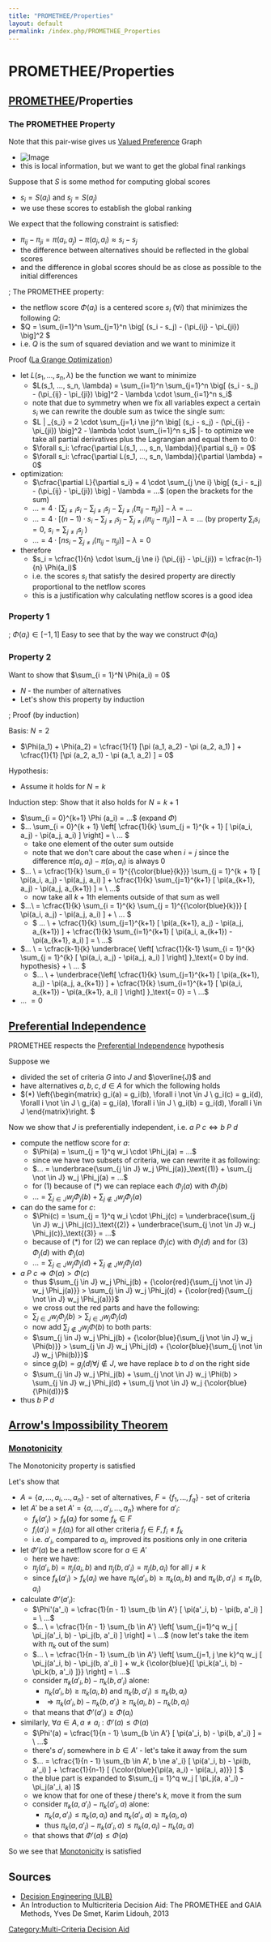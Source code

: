 ```yaml
---
title: "PROMETHEE/Properties"
layout: default
permalink: /index.php/PROMETHEE_Properties
---
```


# PROMETHEE/Properties

## [PROMETHEE](PROMETHEE)/Properties
### The PROMETHEE Property
Note that this pair-wise gives us [Valued Preference](Valued_Preference) Graph
- <img src="https://raw.github.com/alexeygrigorev/wiki-figures/master/ulb/de/mcda/promethee-valued-pref.png" alt="Image">
- this is local information, but we want to get the global final rankings


Suppose that $S$ is some method for computing global scores
- $s_i = S(a_i)$ and $s_j = S(a_j)$ 
- we use these scores to establish the global ranking

We expect that the following constraint is satisfied:
- $\pi_{ij} - \pi_{ji} = \pi(a_i, a_j) - \pi(a_j, a_i) \approx s_i - s_j$
- the difference between alternatives should be reflected in the global scores 
- and the difference in global scores should be as close as possible to the initial differences


; The PROMETHEE property:
- the netflow score $\Phi(a_i)$ is a centered score $s_i$ ($\forall i$) that minimizes the following $Q$:
- $Q = \sum_{i=1}^n \sum_{j=1}^n \big[ (s_i - s_j) - (\pi_{ij} - \pi_{ji}) \big]^2 $
- i.e. $Q$ is the sum of squared deviation and we want to minimize it


Proof ([La Grange Optimization](La_Grange_Optimization))
- let $L(s_1, ..., s_n, \lambda)$ be the function we want to minimize
  - $L(s_1, ..., s_n, \lambda) = \sum_{i=1}^n \sum_{j=1}^n \big[ (s_i - s_j) - (\pi_{ij} - \pi_{ji}) \big]^2 - \lambda \cdot \sum_{i=1}^n s_i$
  - note that due to symmetry when we fix all variables expect a certain $s_i$ we can rewrite the double sum as twice the single sum:
  - $L | _{s_i} = 2 \cdot \sum_{j=1,i \ne j}^n \big[ (s_i - s_j) - (\pi_{ij} - \pi_{ji}) \big]^2 - \lambda \cdot \sum_{i=1}^n s_i$ |- to optimize we take all partial derivatives plus the Lagrangian and equal them to 0:
  - $\forall s_i: \cfrac{\partial L(s_1, ..., s_n, \lambda)}{\partial s_i} = 0$
  - $\forall s_i: \cfrac{\partial L(s_1, ..., s_n, \lambda)}{\partial \lambda} = 0$
- optimization:
  - $\cfrac{\partial L}{\partial s_i} = 4 \cdot \sum_{j \ne i} \big[ (s_i - s_j) - (\pi_{ij} - \pi_{ji}) \big] - \lambda = ...$ (open the brackets for the sum)
  - $... = 4 \cdot \left[ \sum_{j \ne i} s_i - \sum_{j \ne i} s_j - \sum_{j \ne i} (\pi_{ij} - \pi_{ji}) \right] - \lambda = ...$ 
  - $... = 4 \cdot \left[ (n - 1) \cdot s_i - \sum_{j \ne i} s_j - \sum_{j \ne i} (\pi_{ij} - \pi_{ji}) \right] - \lambda = ...$  (by property $\sum_i s_i = 0$, $s_i = \sum_{j \ne i} s_j$ ) 
  - $... = 4 \cdot \left[ ns_i - \sum_{j \ne i} (\pi_{ij} - \pi_{ji}) \right] - \lambda = 0$
- therefore
  - $s_i = \cfrac{1}{n} \cdot \sum_{j \ne i} (\pi_{ij} - \pi_{ji}) = \cfrac{n-1}{n} \Phi(a_i)$
  - i.e. the scores $s_i$ that satisfy the desired property are directly proportional to the netflow scores
  - this is a justification why calculating netflow scores is a good idea


### Property 1
; $\Phi(a_i) \in [-1, 1]$
Easy to see that by the way we construct $\Phi(a_i)$


### Property 2
Want to show that  $\sum_{i = 1}^N \Phi(a_i) = 0$
- $N$ - the number of alternatives
- Let's show this property by induction


; Proof (by induction)


Basis: $N = 2$
- $\Phi(a_1) + \Phi(a_2) = \cfrac{1}{1} [\pi (a_1, a_2) - \pi (a_2, a_1) ] + \cfrac{1}{1} [\pi (a_2, a_1) - \pi (a_1, a_2) ] = 0$


Hypothesis: 
- Assume it holds for $N = k$


Induction step: Show that it also holds for $N = k + 1$
- $\sum_{i = 0}^{k+1} \Phi (a_i) = ...$  (expand $\Phi$)
- $... \sum_{i = 0}^{k + 1} \left[ \cfrac{1}{k} \sum_{j = 1}^{k + 1} [ \pi(a_i, a_j) - \pi(a_j, a_i) ] \right] = \ ... $ 
  - take one element of the outer sum outside
  - note that we don't care about the case when $i=j$ since the difference $\pi(a_i, a_i) - \pi(a_1, a_i)$ is always 0 
- $... \ = \cfrac{1}{k} \sum_{i = 1}^{{\color{blue}{k}}} \sum_{j = 1}^{k + 1} [ \pi(a_i, a_j) - \pi(a_j, a_i) ] + \cfrac{1}{k} \sum_{j=1}^{k+1} [ \pi(a_{k+1}, a_j) - \pi(a_j, a_{k+1}) ] = \ ...$ 
  - now take all $k+1$th elements outside of that sum as well
- $...\  = \cfrac{1}{k} \sum_{i = 1}^{k} \sum_{j = 1}^{{\color{blue}{k}}} [ \pi(a_i, a_j) - \pi(a_j, a_i) ] + \ ... $
  - $ ... \ + \cfrac{1}{k} \sum_{j=1}^{k+1} [ \pi(a_{k+1}, a_j) - \pi(a_j, a_{k+1}) ] + \cfrac{1}{k} \sum_{i=1}^{k+1} [ \pi(a_i, a_{k+1}) - \pi(a_{k+1}, a_i) ] = \ ...$
- $... \ = \cfrac{k-1}{k} \underbrace{ \left[ \cfrac{1}{k-1} \sum_{i = 1}^{k} \sum_{j = 1}^{k} [ \pi(a_i, a_j) - \pi(a_j, a_i) ] \right]  }_\text{= 0 by ind. hypothesis} + \ ... $
  - $... \ + \underbrace{\left[ \cfrac{1}{k} \sum_{j=1}^{k+1} [ \pi(a_{k+1}, a_j) - \pi(a_j, a_{k+1}) ] + \cfrac{1}{k} \sum_{i=1}^{k+1} [ \pi(a_i, a_{k+1}) - \pi(a_{k+1}, a_i) ] \right] }_\text{= 0} = \ ...$
- $... \ = 0$



## [Preferential Independence](Preferential_Independence)
PROMETHEE respects the [Preferential Independence](Preferential_Independence) hypothesis

Suppose we 
- divided the set of criteria $G$ into $J$ and $\overline{J}$ and 
- have alternatives $a,b,c,d \in A$ for which the following holds 
- $(*)
\left\{\begin{matrix}
  g_i(a) = g_i(b), \forall i \not \in J \\ 
  g_i(c) = g_i(d), \forall i \not \in J \\ 
  g_i(a) = g_i(a), \forall i \in J \\
  g_i(b) = g_i(d), \forall i \in J
\end{matrix}\right. $


Now we show that $J$ is preferentially independent, i.e. $a \ P \ c \iff b \ P \ d$
- compute the netflow score for $a$:
  - $\Phi(a) = \sum_{j = 1}^q w_i \cdot \Phi_j(a) = ...$ 
  - since we have two subsets of criteria, we can rewrite it as following:
  - $... = \underbrace{\sum_{j \in J} w_j \Phi_j(a)}_\text{(1)} + \sum_{j \not \in J} w_j \Phi_j(a) = ...$
  - for (1) because of (*) we can replace each $\Phi_j(a)$ with $\Phi_j(b)$
  - $... = \sum_{j \in J} w_j \Phi_j(b) + \sum_{j \not \in J} w_j \Phi_j(a)$
- can do the same for $c$:
  - $\Phi(c) = \sum_{j = 1}^q w_i \cdot \Phi_j(c) = \underbrace{\sum_{j \in J} w_j \Phi_j(c)}_\text{(2)} + \underbrace{\sum_{j \not \in J} w_j \Phi_j(c)}_\text{(3)} = ...$ 
  - because of (*) for (2) we can replace $\Phi_j(c)$ with $\Phi_j(d)$ and for (3) $\Phi_j(d)$ with $\Phi_j(a)$
  - $... = \sum_{j \in J} w_j \Phi_j(d) + \sum_{j \not \in J} w_j \Phi_j(a)$
- $a \ P \ c \Rightarrow \Phi(a) > \Phi(c)$
  - thus $\sum_{j \in J} w_j \Phi_j(b) + {\color{red}{\sum_{j \not \in J} w_j \Phi_j(a)}} >  \sum_{j \in J} w_j \Phi_j(d) + {\color{red}{\sum_{j \not \in J} w_j \Phi_j(a)}}$
  - we cross out the red parts and have the following:
  - $\sum_{j \in J} w_j \Phi_j(b) > \sum_{j \in J} w_j \Phi_j(d)$
  - now add $\sum_{j \not \in J} w_j \Phi(b)$ to both parts:
  - $\sum_{j \in J} w_j \Phi_j(b) + {\color{blue}{\sum_{j \not \in J} w_j \Phi(b)}} > \sum_{j \in J} w_j \Phi_j(d) + {\color{blue}{\sum_{j \not \in J} w_j \Phi(b)}}$
  - since $g_j(b) = g_j(d) \forall j \not \in J$, we have replace $b$ to $d$ on the right side
  - $\sum_{j \in J} w_j \Phi_j(b) + \sum_{j \not \in J} w_j \Phi(b) > \sum_{j \in J} w_j \Phi_j(d) + \sum_{j \not \in J} w_j {\color{blue}{\Phi(d)}}$
- thus $b \ P \ d$


## [Arrow's Impossibility Theorem](Arrow's_Impossibility_Theorem)
### [Monotonicity](Monotonicity)
The Monotonicity property is satisfied 

Let's show that
- $A = \{a, ..., a_i, ..., a_n\}$ - set of alternatives, $F = \{f_1, ..., f_q\}$ - set of criteria
- let $A'$ be a set $A' = \{a, ..., a'_i, ..., a_n\}$ where for $a'_i$:
  - $f_k(a'_i) > f_k(a_i)$ for some $f_k \in F$
  - $f_i (a'_i) = f_i (a_i)$ for all other criteria $f_j \in F, f_i \ne f_k$
  - i.e. $a'_i$, compared to $a_i$, improved its positions only in one criteria
- let $\Phi'(a)$ be a netflow score for $a \in A'$
  - here we have:
  - $\pi_j (a'_i, b) = \pi_j (a_i, b)$ and $\pi_j (b, a'_i) = \pi_j (b, a_i)$ for all $j \ne k$
  - since $f_k(a'_i) > f_k(a_i)$ we have $\pi_k (a'_i, b) \geqslant \pi_k(a_i, b)$ and $\pi_k (b, a'_i) \leqslant \pi_k(b, a_i)$
- calculate $\Phi'(a'_i)$: 
  - $\Phi'(a'_i) = \cfrac{1}{n - 1} \sum_{b \in A'} [ \pi(a'_i, b) - \pi(b, a'_i) ] = \ ...$
  - $... \ = \cfrac{1}{n - 1} \sum_{b \in A'} \left[ \sum_{j=1}^q w_j [ \pi_j(a'_i, b) - \pi_j(b, a'_i) ]  \right] = \ ...$ (now let's take the item with $\pi_k$ out of the sum)
  - $... \ = \cfrac{1}{n - 1} \sum_{b \in A'} \left[ \sum_{j=1, j \ne k}^q w_j [ \pi_j(a'_i, b) - \pi_j(b, a'_i) ] + w_k {\color{blue}{[  \pi_k(a'_i, b) - \pi_k(b, a'_i) ]}} \right] = \ ...$
  - consider $\pi_k(a'_i, b) - \pi_k(b, a'_i)$ alone:
    - $\pi_k (a'_i, b) \geqslant \pi_k(a_i, b)$ and $\pi_k (b, a'_i) \leqslant \pi_k(b, a_i)$
    - $\Rightarrow  \pi_k(a'_i, b) - \pi_k(b, a'_i) \geqslant \pi_k(a_i, b) - \pi_k(b, a_i)$
  - that means that $\Phi'(a'_i) \geqslant \Phi(a_i)$ 
- similarly, $\forall a \in A, a \ne a_i: \Phi'(a) \leqslant \Phi(a)$
  - $\Phi'(a) = \cfrac{1}{n - 1} \sum_{b \in A'} [ \pi(a'_i, b) - \pi(b, a'_i) ] = \ ...$
  - there's $a'_i$ somewhere in $b \in A'$ - let's take it away from the sum
  - $... = \cfrac{1}{n - 1} \sum_{b \in A', b \ne a'_i} [ \pi(a'_i, b) - \pi(b, a'_i) ] + \cfrac{1}{n-1} [ {\color{blue}{\pi(a, a_i) - \pi(a_i, a)}} ] $
  - the blue part is expanded to $\sum_{j = 1}^q w_j [ \pi_j(a, a'_i) - \pi_j(a'_i, a) ]$
  - we know that for one of these $j$ there's $k$, move it from the sum
  - consider $\pi_k(a, a'_i) - \pi_k(a'_i, a)$ alone:
    - $\pi_k(a, a'_i) \leqslant  \pi_k(a, a_i)$ and  $\pi_k(a'_i, a) \geqslant  \pi_k(a_i, a)$
    - thus $\pi_k(a, a'_i) - \pi_k(a'_i, a) \leqslant \pi_k(a, a_i) - \pi_k(a_i, a)$
  - that shows that $\Phi'(a) \leqslant \Phi(a)$

So we see that [Monotonicity](Monotonicity) is satisfied


## Sources
- [Decision Engineering (ULB)](Decision_Engineering_(ULB))
- An Introduction to Multicriteria Decision Aid: The PROMETHEE and GAIA Methods, Yves De Smet, Karim Lidouh, 2013

[Category:Multi-Criteria Decision Aid](Category_Multi-Criteria_Decision_Aid)